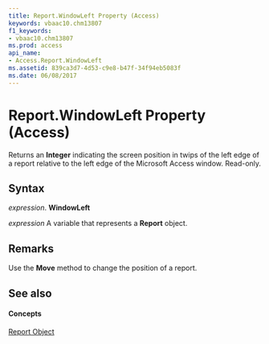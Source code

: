 ```yaml
---
title: Report.WindowLeft Property (Access)
keywords: vbaac10.chm13807
f1_keywords:
- vbaac10.chm13807
ms.prod: access
api_name:
- Access.Report.WindowLeft
ms.assetid: 839ca3d7-4d53-c9e8-b47f-34f94eb5083f
ms.date: 06/08/2017
---
```



# Report.WindowLeft Property (Access)

Returns an **Integer** indicating the screen position in twips of the left edge of a report relative to the left edge of the Microsoft Access window. Read-only.


## Syntax

 _expression_. **WindowLeft**

 _expression_ A variable that represents a **Report** object.


## Remarks

Use the **Move** method to change the position of a report.


## See also


#### Concepts


[Report Object](report-object-access.md)

